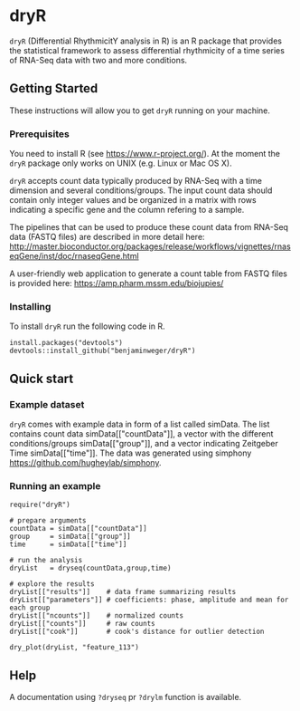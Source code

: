 # dryR
`dryR` (Differential RhythmicitY analysis in R) is an R package that provides the statistical framework to assess differential rhythmicity of a time series of RNA-Seq data with two and more conditions.

## Getting Started

These instructions will allow you to get `dryR` running on your machine. 

### Prerequisites
You need to install R (see https://www.r-project.org/). At the moment the `dryR` package only works on UNIX (e.g. Linux or Mac OS X).

`dryR` accepts count data typically produced by RNA-Seq with a time dimension and several conditions/groups. The input count data should contain only integer values and be organized in a matrix with rows indicating a specific gene and the column refering to a sample. 

The pipelines that can be used to produce these count data from RNA-Seq data (FASTQ files) are described in more detail here:
http://master.bioconductor.org/packages/release/workflows/vignettes/rnaseqGene/inst/doc/rnaseqGene.html

A user-friendly web application to generate a count table from FASTQ files is provided here: https://amp.pharm.mssm.edu/biojupies/

### Installing

To install `dryR` run the following code in R.
```
install.packages("devtools")
devtools::install_github("benjaminweger/dryR")
```
## Quick start
### Example dataset 
`dryR` comes with example data in form of a list called simData. The list contains count data simData[["countData"]], a vector with the different conditions/groups simData[["group"]], and a vector indicating Zeitgeber Time simData[["time"]]. The data was generated using simphony https://github.com/hugheylab/simphony.

### Running an example
```
require("dryR")

# prepare arguments
countData = simData[["countData"]]
group     = simData[["group"]]
time      = simData[["time"]]

# run the analysis
dryList   = dryseq(countData,group,time)

# explore the results
dryList[["results"]]    # data frame summarizing results
dryList[["parameters"]] # coefficients: phase, amplitude and mean for each group
dryList[["ncounts"]]    # normalized counts
dryList[["counts"]]     # raw counts
dryList[["cook"]]       # cook's distance for outlier detection

dry_plot(dryList, "feature_113")
```

## Help
A documentation using `?dryseq` pr `?drylm` function is available. 
